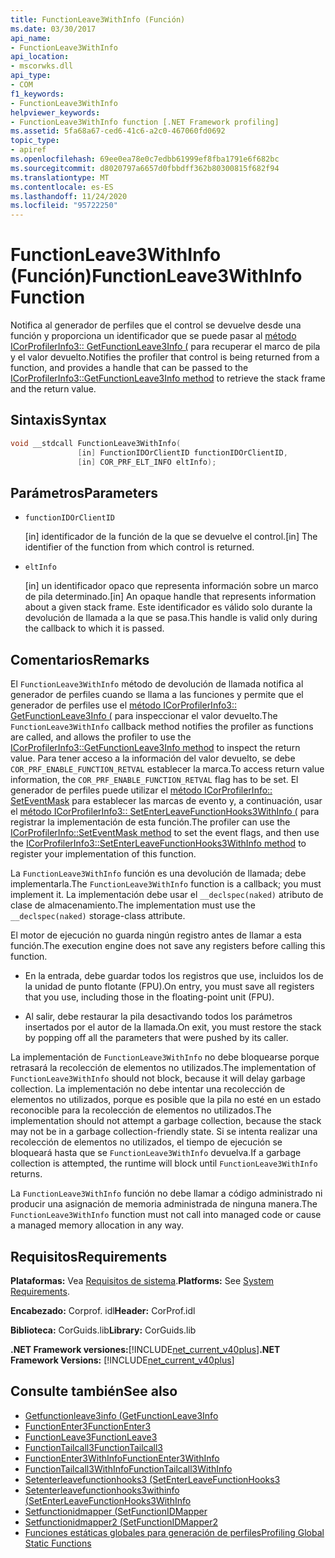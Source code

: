 ```yaml
---
title: FunctionLeave3WithInfo (Función)
ms.date: 03/30/2017
api_name:
- FunctionLeave3WithInfo
api_location:
- mscorwks.dll
api_type:
- COM
f1_keywords:
- FunctionLeave3WithInfo
helpviewer_keywords:
- FunctionLeave3WithInfo function [.NET Framework profiling]
ms.assetid: 5fa68a67-ced6-41c6-a2c0-467060fd0692
topic_type:
- apiref
ms.openlocfilehash: 69ee0ea78e0c7edbb61999ef8fba1791e6f682bc
ms.sourcegitcommit: d8020797a6657d0fbbdff362b80300815f682f94
ms.translationtype: MT
ms.contentlocale: es-ES
ms.lasthandoff: 11/24/2020
ms.locfileid: "95722250"
---
```

# <a name="functionleave3withinfo-function"></a><span data-ttu-id="4d914-102">FunctionLeave3WithInfo (Función)</span><span class="sxs-lookup"><span data-stu-id="4d914-102">FunctionLeave3WithInfo Function</span></span>

<span data-ttu-id="4d914-103">Notifica al generador de perfiles que el control se devuelve desde una función y proporciona un identificador que se puede pasar al [método ICorProfilerInfo3:: GetFunctionLeave3Info (](icorprofilerinfo3-getfunctionleave3info-method.md) para recuperar el marco de pila y el valor devuelto.</span><span class="sxs-lookup"><span data-stu-id="4d914-103">Notifies the profiler that control is being returned from a function, and provides a handle that can be passed to the [ICorProfilerInfo3::GetFunctionLeave3Info method](icorprofilerinfo3-getfunctionleave3info-method.md) to retrieve the stack frame and the return value.</span></span>  
  
## <a name="syntax"></a><span data-ttu-id="4d914-104">Sintaxis</span><span class="sxs-lookup"><span data-stu-id="4d914-104">Syntax</span></span>  
  
```cpp  
void __stdcall FunctionLeave3WithInfo(  
               [in] FunctionIDOrClientID functionIDOrClientID,  
               [in] COR_PRF_ELT_INFO eltInfo);  
```  
  
## <a name="parameters"></a><span data-ttu-id="4d914-105">Parámetros</span><span class="sxs-lookup"><span data-stu-id="4d914-105">Parameters</span></span>

- `functionIDOrClientID`

  <span data-ttu-id="4d914-106">\[in] identificador de la función de la que se devuelve el control.</span><span class="sxs-lookup"><span data-stu-id="4d914-106">\[in] The identifier of the function from which control is returned.</span></span>

- `eltInfo`

  <span data-ttu-id="4d914-107">\[in] un identificador opaco que representa información sobre un marco de pila determinado.</span><span class="sxs-lookup"><span data-stu-id="4d914-107">\[in] An opaque handle that represents information about a given stack frame.</span></span> <span data-ttu-id="4d914-108">Este identificador es válido solo durante la devolución de llamada a la que se pasa.</span><span class="sxs-lookup"><span data-stu-id="4d914-108">This handle is valid only during the callback to which it is passed.</span></span>

## <a name="remarks"></a><span data-ttu-id="4d914-109">Comentarios</span><span class="sxs-lookup"><span data-stu-id="4d914-109">Remarks</span></span>  

 <span data-ttu-id="4d914-110">El `FunctionLeave3WithInfo` método de devolución de llamada notifica al generador de perfiles cuando se llama a las funciones y permite que el generador de perfiles use el [método ICorProfilerInfo3:: GetFunctionLeave3Info (](icorprofilerinfo3-getfunctionleave3info-method.md) para inspeccionar el valor devuelto.</span><span class="sxs-lookup"><span data-stu-id="4d914-110">The `FunctionLeave3WithInfo` callback method notifies the profiler as functions are called, and allows the profiler to use the [ICorProfilerInfo3::GetFunctionLeave3Info method](icorprofilerinfo3-getfunctionleave3info-method.md) to inspect the return value.</span></span> <span data-ttu-id="4d914-111">Para tener acceso a la información del valor devuelto, se debe `COR_PRF_ENABLE_FUNCTION_RETVAL` establecer la marca.</span><span class="sxs-lookup"><span data-stu-id="4d914-111">To access return value information, the `COR_PRF_ENABLE_FUNCTION_RETVAL` flag has to be set.</span></span> <span data-ttu-id="4d914-112">El generador de perfiles puede utilizar el [método ICorProfilerInfo:: SetEventMask](icorprofilerinfo-seteventmask-method.md) para establecer las marcas de evento y, a continuación, usar el [método ICorProfilerInfo3:: SetEnterLeaveFunctionHooks3WithInfo (](icorprofilerinfo3-setenterleavefunctionhooks3withinfo-method.md) para registrar la implementación de esta función.</span><span class="sxs-lookup"><span data-stu-id="4d914-112">The profiler can use the [ICorProfilerInfo::SetEventMask method](icorprofilerinfo-seteventmask-method.md) to set the event flags, and then use the [ICorProfilerInfo3::SetEnterLeaveFunctionHooks3WithInfo method](icorprofilerinfo3-setenterleavefunctionhooks3withinfo-method.md) to register your implementation of this function.</span></span>  
  
 <span data-ttu-id="4d914-113">La `FunctionLeave3WithInfo` función es una devolución de llamada; debe implementarla.</span><span class="sxs-lookup"><span data-stu-id="4d914-113">The `FunctionLeave3WithInfo` function is a callback; you must implement it.</span></span> <span data-ttu-id="4d914-114">La implementación debe usar el `__declspec(naked)` atributo de clase de almacenamiento.</span><span class="sxs-lookup"><span data-stu-id="4d914-114">The implementation must use the `__declspec(naked)` storage-class attribute.</span></span>  
  
 <span data-ttu-id="4d914-115">El motor de ejecución no guarda ningún registro antes de llamar a esta función.</span><span class="sxs-lookup"><span data-stu-id="4d914-115">The execution engine does not save any registers before calling this function.</span></span>  
  
- <span data-ttu-id="4d914-116">En la entrada, debe guardar todos los registros que use, incluidos los de la unidad de punto flotante (FPU).</span><span class="sxs-lookup"><span data-stu-id="4d914-116">On entry, you must save all registers that you use, including those in the floating-point unit (FPU).</span></span>  
  
- <span data-ttu-id="4d914-117">Al salir, debe restaurar la pila desactivando todos los parámetros insertados por el autor de la llamada.</span><span class="sxs-lookup"><span data-stu-id="4d914-117">On exit, you must restore the stack by popping off all the parameters that were pushed by its caller.</span></span>  
  
 <span data-ttu-id="4d914-118">La implementación de `FunctionLeave3WithInfo` no debe bloquearse porque retrasará la recolección de elementos no utilizados.</span><span class="sxs-lookup"><span data-stu-id="4d914-118">The implementation of `FunctionLeave3WithInfo` should not block, because it will delay garbage collection.</span></span> <span data-ttu-id="4d914-119">La implementación no debe intentar una recolección de elementos no utilizados, porque es posible que la pila no esté en un estado reconocible para la recolección de elementos no utilizados.</span><span class="sxs-lookup"><span data-stu-id="4d914-119">The implementation should not attempt a garbage collection, because the stack may not be in a garbage collection-friendly state.</span></span> <span data-ttu-id="4d914-120">Si se intenta realizar una recolección de elementos no utilizados, el tiempo de ejecución se bloqueará hasta que se `FunctionLeave3WithInfo` devuelva.</span><span class="sxs-lookup"><span data-stu-id="4d914-120">If a garbage collection is attempted, the runtime will block until `FunctionLeave3WithInfo` returns.</span></span>  
  
 <span data-ttu-id="4d914-121">La `FunctionLeave3WithInfo` función no debe llamar a código administrado ni producir una asignación de memoria administrada de ninguna manera.</span><span class="sxs-lookup"><span data-stu-id="4d914-121">The `FunctionLeave3WithInfo` function must not call into managed code or cause a managed memory allocation in any way.</span></span>  
  
## <a name="requirements"></a><span data-ttu-id="4d914-122">Requisitos</span><span class="sxs-lookup"><span data-stu-id="4d914-122">Requirements</span></span>  

 <span data-ttu-id="4d914-123">**Plataformas:** Vea [Requisitos de sistema](../../get-started/system-requirements.md).</span><span class="sxs-lookup"><span data-stu-id="4d914-123">**Platforms:** See [System Requirements](../../get-started/system-requirements.md).</span></span>  
  
 <span data-ttu-id="4d914-124">**Encabezado:** Corprof. idl</span><span class="sxs-lookup"><span data-stu-id="4d914-124">**Header:** CorProf.idl</span></span>  
  
 <span data-ttu-id="4d914-125">**Biblioteca:** CorGuids.lib</span><span class="sxs-lookup"><span data-stu-id="4d914-125">**Library:** CorGuids.lib</span></span>  
  
 <span data-ttu-id="4d914-126">**.NET Framework versiones:**[!INCLUDE[net_current_v40plus](../../../../includes/net-current-v40plus-md.md)]</span><span class="sxs-lookup"><span data-stu-id="4d914-126">**.NET Framework Versions:** [!INCLUDE[net_current_v40plus](../../../../includes/net-current-v40plus-md.md)]</span></span>  
  
## <a name="see-also"></a><span data-ttu-id="4d914-127">Consulte también</span><span class="sxs-lookup"><span data-stu-id="4d914-127">See also</span></span>

- [<span data-ttu-id="4d914-128">Getfunctionleave3info (</span><span class="sxs-lookup"><span data-stu-id="4d914-128">GetFunctionLeave3Info</span></span>](icorprofilerinfo3-getfunctionleave3info-method.md)
- [<span data-ttu-id="4d914-129">FunctionEnter3</span><span class="sxs-lookup"><span data-stu-id="4d914-129">FunctionEnter3</span></span>](functionenter3-function.md)
- [<span data-ttu-id="4d914-130">FunctionLeave3</span><span class="sxs-lookup"><span data-stu-id="4d914-130">FunctionLeave3</span></span>](functionleave3-function.md)
- [<span data-ttu-id="4d914-131">FunctionTailcall3</span><span class="sxs-lookup"><span data-stu-id="4d914-131">FunctionTailcall3</span></span>](functiontailcall3-function.md)
- [<span data-ttu-id="4d914-132">FunctionEnter3WithInfo</span><span class="sxs-lookup"><span data-stu-id="4d914-132">FunctionEnter3WithInfo</span></span>](functionenter3withinfo-function.md)
- [<span data-ttu-id="4d914-133">FunctionTailcall3WithInfo</span><span class="sxs-lookup"><span data-stu-id="4d914-133">FunctionTailcall3WithInfo</span></span>](functiontailcall3withinfo-function.md)
- [<span data-ttu-id="4d914-134">Setenterleavefunctionhooks3 (</span><span class="sxs-lookup"><span data-stu-id="4d914-134">SetEnterLeaveFunctionHooks3</span></span>](icorprofilerinfo3-setenterleavefunctionhooks3-method.md)
- [<span data-ttu-id="4d914-135">Setenterleavefunctionhooks3withinfo (</span><span class="sxs-lookup"><span data-stu-id="4d914-135">SetEnterLeaveFunctionHooks3WithInfo</span></span>](icorprofilerinfo3-setenterleavefunctionhooks3withinfo-method.md)
- [<span data-ttu-id="4d914-136">Setfunctionidmapper (</span><span class="sxs-lookup"><span data-stu-id="4d914-136">SetFunctionIDMapper</span></span>](icorprofilerinfo-setfunctionidmapper-method.md)
- [<span data-ttu-id="4d914-137">Setfunctionidmapper2 (</span><span class="sxs-lookup"><span data-stu-id="4d914-137">SetFunctionIDMapper2</span></span>](icorprofilerinfo3-setfunctionidmapper2-method.md)
- [<span data-ttu-id="4d914-138">Funciones estáticas globales para generación de perfiles</span><span class="sxs-lookup"><span data-stu-id="4d914-138">Profiling Global Static Functions</span></span>](profiling-global-static-functions.md)
